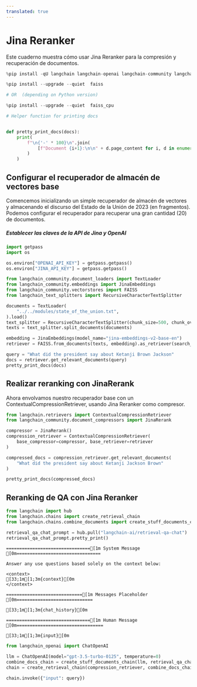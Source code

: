 ```yaml
---
translated: true
---
```


# Jina Reranker

Este cuaderno muestra cómo usar Jina Reranker para la compresión y recuperación de documentos.

```python
%pip install -qU langchain langchain-openai langchain-community langchain-text-splitters langchainhub

%pip install --upgrade --quiet  faiss

# OR  (depending on Python version)

%pip install --upgrade --quiet  faiss_cpu
```

```python
# Helper function for printing docs


def pretty_print_docs(docs):
    print(
        f"\n{'-' * 100}\n".join(
            [f"Document {i+1}:\n\n" + d.page_content for i, d in enumerate(docs)]
        )
    )
```

## Configurar el recuperador de almacén de vectores base

Comencemos inicializando un simple recuperador de almacén de vectores y almacenando el discurso del Estado de la Unión de 2023 (en fragmentos). Podemos configurar el recuperador para recuperar una gran cantidad (20) de documentos.

##### Establecer las claves de la API de Jina y OpenAI

```python
import getpass
import os

os.environ["OPENAI_API_KEY"] = getpass.getpass()
os.environ["JINA_API_KEY"] = getpass.getpass()
```

```python
from langchain_community.document_loaders import TextLoader
from langchain_community.embeddings import JinaEmbeddings
from langchain_community.vectorstores import FAISS
from langchain_text_splitters import RecursiveCharacterTextSplitter

documents = TextLoader(
    "../../modules/state_of_the_union.txt",
).load()
text_splitter = RecursiveCharacterTextSplitter(chunk_size=500, chunk_overlap=100)
texts = text_splitter.split_documents(documents)

embedding = JinaEmbeddings(model_name="jina-embeddings-v2-base-en")
retriever = FAISS.from_documents(texts, embedding).as_retriever(search_kwargs={"k": 20})

query = "What did the president say about Ketanji Brown Jackson"
docs = retriever.get_relevant_documents(query)
pretty_print_docs(docs)
```

## Realizar reranking con JinaRerank

Ahora envolvamos nuestro recuperador base con un ContextualCompressionRetriever, usando Jina Reranker como compresor.

```python
from langchain.retrievers import ContextualCompressionRetriever
from langchain_community.document_compressors import JinaRerank

compressor = JinaRerank()
compression_retriever = ContextualCompressionRetriever(
    base_compressor=compressor, base_retriever=retriever
)

compressed_docs = compression_retriever.get_relevant_documents(
    "What did the president say about Ketanji Jackson Brown"
)
```

```python
pretty_print_docs(compressed_docs)
```

## Reranking de QA con Jina Reranker

```python
from langchain import hub
from langchain.chains import create_retrieval_chain
from langchain.chains.combine_documents import create_stuff_documents_chain

retrieval_qa_chat_prompt = hub.pull("langchain-ai/retrieval-qa-chat")
retrieval_qa_chat_prompt.pretty_print()
```

```output
================================[1m System Message [0m================================

Answer any use questions based solely on the context below:

<context>
[33;1m[1;3m{context}[0m
</context>

=============================[1m Messages Placeholder [0m=============================

[33;1m[1;3m{chat_history}[0m

================================[1m Human Message [0m=================================

[33;1m[1;3m{input}[0m
```

```python
from langchain_openai import ChatOpenAI

llm = ChatOpenAI(model="gpt-3.5-turbo-0125", temperature=0)
combine_docs_chain = create_stuff_documents_chain(llm, retrieval_qa_chat_prompt)
chain = create_retrieval_chain(compression_retriever, combine_docs_chain)
```

```python
chain.invoke({"input": query})
```
